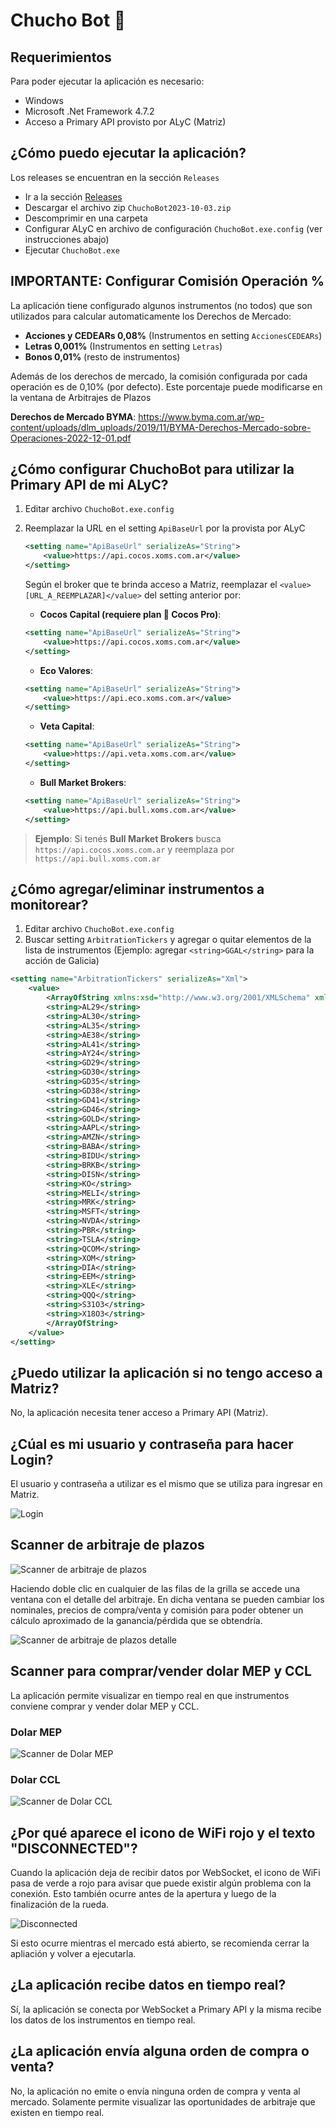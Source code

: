 # Chucho Bot 🤖

## Requerimientos

Para poder ejecutar la aplicación es necesario:

- Windows
- Microsoft .Net Framework 4.7.2
- Acceso a Primary API provisto por ALyC (Matriz)

## ¿Cómo puedo ejecutar la aplicación?

Los releases se encuentran en la sección `Releases`

- Ir a la sección [Releases](https://github.com/ChuchoCoder/chuchobot/releases)
- Descargar el archivo zip `ChuchoBot2023-10-03.zip`
- Descomprimir en una carpeta
- Configurar ALyC en archivo de configuración `ChuchoBot.exe.config` (ver instrucciones abajo)
- Ejecutar `ChuchoBot.exe`

## IMPORTANTE: Configurar Comisión Operación %

La aplicación tiene configurado algunos instrumentos (no todos) que son utilizados para calcular automaticamente los Derechos de Mercado:

- **Acciones y CEDEARs 0,08%** (Instrumentos en setting `AccionesCEDEARs`)
- **Letras 0,001%** (Instrumentos en setting `Letras`)
- **Bonos 0,01%** (resto de instrumentos)

Además de los derechos de mercado, la comisión configurada por cada operación es de 0,10% (por defecto). Este porcentaje puede modificarse en la ventana de Arbitrajes de Plazos

**Derechos de Mercado BYMA**: https://www.byma.com.ar/wp-content/uploads/dlm_uploads/2019/11/BYMA-Derechos-Mercado-sobre-Operaciones-2022-12-01.pdf

## ¿Cómo configurar ChuchoBot para utilizar la Primary API de mi ALyC?

1. Editar archivo `ChuchoBot.exe.config`
2. Reemplazar la URL en el setting `ApiBaseUrl` por la provista por ALyC

	```xml
	<setting name="ApiBaseUrl" serializeAs="String">
		<value>https://api.cocos.xoms.com.ar</value>
	</setting>
	```

	Según el broker que te brinda acceso a Matriz, reemplazar el `<value>[URL_A_REEMPLAZAR]</value>` del setting anterior por:

	- **Cocos Capital (requiere plan 🥥 Cocos Pro)**:
    ```xml
	<setting name="ApiBaseUrl" serializeAs="String">
		<value>https://api.cocos.xoms.com.ar</value>
	</setting>
	```
	- **Eco Valores**:
    ```xml
	<setting name="ApiBaseUrl" serializeAs="String">
		<value>https://api.eco.xoms.com.ar</value>
	</setting>
	```
	- **Veta Capital**:
    ```xml
	<setting name="ApiBaseUrl" serializeAs="String">
		<value>https://api.veta.xoms.com.ar</value>
	</setting>
	```
	- **Bull Market Brokers**:
    ```xml
	<setting name="ApiBaseUrl" serializeAs="String">
		<value>https://api.bull.xoms.com.ar</value>
	</setting>
	```

> **Ejemplo**: Si tenés **Bull Market Brokers** busca `https://api.cocos.xoms.com.ar` y reemplaza por `https://api.bull.xoms.com.ar`

## ¿Cómo agregar/eliminar instrumentos a monitorear?

1. Editar archivo `ChuchoBot.exe.config`
2. Buscar setting `ArbitrationTickers` y agregar o quitar elementos de la lista de instrumentos (Ejemplo: agregar `<string>GGAL</string>` para la acción de Galicia)
```xml
<setting name="ArbitrationTickers" serializeAs="Xml">
    <value>
        <ArrayOfString xmlns:xsd="http://www.w3.org/2001/XMLSchema" xmlns:xsi="http://www.w3.org/2001/XMLSchema-instance">
        <string>AL29</string>
        <string>AL30</string>
        <string>AL35</string>
        <string>AE38</string>
        <string>AL41</string>
        <string>AY24</string>
        <string>GD29</string>
        <string>GD30</string>
        <string>GD35</string>
        <string>GD38</string>
        <string>GD41</string>
        <string>GD46</string>
        <string>GOLD</string>
        <string>AAPL</string>
        <string>AMZN</string>
        <string>BABA</string>
        <string>BIDU</string>
        <string>BRKB</string>
        <string>DISN</string>
        <string>KO</string>
        <string>MELI</string>
        <string>MRK</string>
        <string>MSFT</string>
        <string>NVDA</string>
        <string>PBR</string>
        <string>TSLA</string>
        <string>QCOM</string>
        <string>XOM</string>
        <string>DIA</string>
        <string>EEM</string>
        <string>XLE</string>
        <string>QQQ</string>
        <string>S31O3</string>
        <string>X18O3</string>
        </ArrayOfString>
    </value>
</setting>
```

## ¿Puedo utilizar la aplicación si no tengo acceso a Matriz?

No, la aplicación necesita tener acceso a Primary API (Matriz).

## ¿Cúal es mi usuario y contraseña para hacer Login?

El usuario y contraseña a utilizar es el mismo que se utiliza para ingresar en Matriz.

![Login](docs/screenshots/Login.png)

## Scanner de arbitraje de plazos

![Scanner de arbitraje de plazos](docs/screenshots/ArbitrajePlazos.png)

Haciendo doble clic en cualquier de las filas de la grilla se accede una ventana con el detalle del arbitraje. En dicha ventana se pueden cambiar los nominales, precios de compra/venta y comisión para poder obtener un cálculo aproximado de la ganancia/pérdida que se obtendría.

![Scanner de arbitraje de plazos detalle](docs/screenshots/ArbitrajePlazoDetail.png)

## Scanner para comprar/vender dolar MEP y CCL

La aplicación permite visualizar en tiempo real en que instrumentos conviene comprar y vender dolar MEP y CCL.

### Dolar MEP

![Scanner de Dolar MEP](docs/screenshots/DolarMEP.png)

### Dolar CCL

![Scanner de Dolar CCL](docs/screenshots/DolarCCL.png)

## ¿Por qué aparece el icono de WiFi rojo y el texto "DISCONNECTED"?

Cuando la aplicación deja de recibir datos por WebSocket, el icono de WiFi pasa de verde a rojo para avisar que puede existir algún problema con la conexión. Esto también ocurre antes de la apertura y luego de la finalización de la rueda.

![Disconnected](docs/screenshots/Disconnected.png)

Si esto ocurre mientras el mercado está abierto, se recomienda cerrar la apliación y volver a ejecutarla.

## ¿La aplicación recibe datos en tiempo real?

Sí, la aplicación se conecta por WebSocket a Primary API y la misma recibe los datos de los instrumentos en tiempo real.

## ¿La aplicación envía alguna orden de compra o venta?

No, la aplicación no emite o envía ninguna orden de compra y venta al mercado. Solamente permite visualizar las oportunidades de arbitraje que existen en tiempo real.
